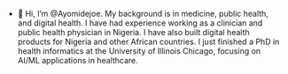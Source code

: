 - 👋 Hi, I’m @Ayomidejoe.
My background is in medicine, public health, and digital health. I have had experience working as a clinician and public health physician in Nigeria. 
I have also built digital health products for Nigeria and other African countries. 
I just finished a PhD in health informatics at the University of Illinois Chicago, focusing on AI/ML applications in healthcare.


